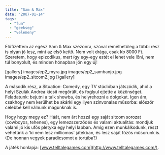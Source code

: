 ```yaml
---
title: "Sam & Max"
date: "2007-01-14"
tags: 
  - "fun"
  - "geekseg"
  - "velemeny"
---
```


Előfizettem az egész Sam & Max szezonra, szóval remélhetőleg a többi rész is olyan jó lesz, mint az első kettő. Nem volt drága, csak kb 8000 Ft. Szeretem, hogy epizodikus, mert így egy-egy estét el lehet vele lőni, nem túl bonyolult, és minden hónapban jön egy új!

[gallery]
  images/ep2_myra.jpg
  images/ep2_sambanjo.jpg
  images/ep2_sitcom2.jpg
[/gallery]

A második rész, a Situation: Comedy, egy TV stúdióban játszódik, ahol a helyi Szulák Andrea kicsit megőrült, és foglyul ejtette a közönséget. Feladatunk: bejutni a talk showba, és helyrehozni a dolgokat. Igen ám, csakhogy nem kerülhet be akárki egy ilyen színvonalas műsorba: először celebbé kell válnunk magunknak is.

Hogy hogy megy ez? Háát, nem árt hozzá egy saját sitcom sorozat (cowboyos, tehenes), egy lemezszerződés és valami aktualitás: mondjuk valami jó kis ufós pletyka egy helyi lapban. Amíg ezen munkálkodunk, részt vehetünk a 'ki nem lesz milliomos' játékban, és lesz saját főzős műsorunk is. (De honnan vegyek paradicsomot a tortába?)

A játék honlapja: [www.telltalegames.com](http://www.telltalegames.com/).
